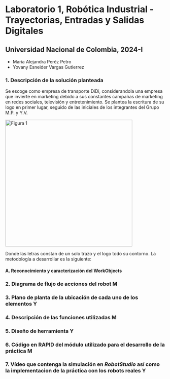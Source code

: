 # Laboratorio 1, Robótica Industrial - Trayectorias, Entradas y Salidas Digitales
## Universidad Nacional de Colombia, 2024-I
* Maria Alejandra Peréz Petro
* Yovany Esneider Vargas Gutierrez

### 1. Descripción de la solución planteada
Se escoge como empresa de transporte DiDi, considerandola una empresa que invierte en marketing debido a sus constantes campañas de marketing en redes sociales, televisión y entretenimiento. Se plantea la escritura de su logo en primer lugar, seguido de las iniciales de los integrantes del Grupo M.P. y Y.V.

<img src="Imagenes/Logo.png" alt="Figura 1" width="400"/>

Donde las letras constan de un solo trazo y el logo todo su contorno. La metodología a desarrollar es la siguiente:

#### A. Reconocimiento y caracterización del WorkObjects

### 2. Diagrama de flujo de acciones del robot M 



### 3. Plano de planta de la ubicación de cada uno de los elementos Y
### 4. Descripción de las funciones utilizadas M
### 5. Diseño de herramienta Y
### 6. Código en RAPID del módulo utilizado para el desarrollo de la práctica M
### 7. Vídeo que contenga la simulación en _RobotStudio_ así como la implementacion de la práctica con los robots reales Y
